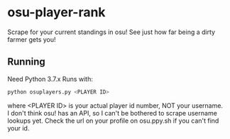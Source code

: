 # osu-player-rank
Scrape for your current standings in osu! See just how far being a dirty farmer gets you!

## Running
Need Python 3.7.x
Runs with:  
```bash
python osuplayers.py <PLAYER ID>  
```
where \<PLAYER ID\> is your actual player id number, NOT your username.  
I don't think osu! has an API, so I can't be bothered to scrape username lookups yet.
Check the url on your profile on osu.ppy.sh if you can't find your id.

